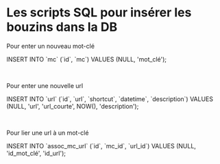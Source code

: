 <h1>Les scripts SQL pour insérer les bouzins dans la DB</h1>

<p>Pour enter un nouveau mot-clé</p>
<p>INSERT INTO `mc` (`id`, `mc`) VALUES (NULL, 'mot_clé');</p><br>

<p>Pour enter une nouvelle url</p>
<p>INSERT INTO `url` (`id`, `url`, `shortcut`, `datetime`, `description`) VALUES (NULL, 'url', 'url_courte', NOW(), 'description');</p><br>

<p>Pour lier une url à un mot-clé</p>
<p>INSERT INTO `assoc_mc_url` (`id`, `mc_id`, `url_id`) VALUES (NULL, 'id_mot_clé', 'id_url');</p>
